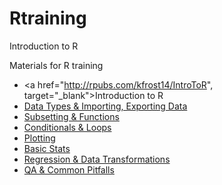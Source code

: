 # Rtraining
Introduction to R

Materials for R training
- <a href="http://rpubs.com/kfrost14/IntroToR", target="_blank">Introduction to R</a>
- [Data Types & Importing, Exporting Data](http://rpubs.com/kfrost14/DataTypes)
- [Subsetting & Functions](http://rpubs.com/kfrost14/SubsetFunctions)
- [Conditionals & Loops](http://rpubs.com/kfrost14/CondLoops)
- [Plotting](http://rpubs.com/kfrost14/plotting)
- [Basic Stats](http://rpubs.com/kfrost14/BasicStats)
- [Regression & Data Transformations](#http://example.com)
- [QA & Common Pitfalls](#http://example.com)
